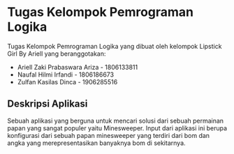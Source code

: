 # Tugas Kelompok Pemrograman Logika

Tugas Kelompok Pemrograman Logika yang dibuat oleh kelompok Lipstick Girl By Ariell yang beranggotakan:

* Ariell Zaki Prabaswara Ariza - 1806133811
* Naufal Hilmi Irfandi - 1806186673
* Zulfan Kasilas Dinca - 1906285516

## Deskripsi Aplikasi

Sebuah aplikasi yang berguna untuk mencari solusi dari sebuah permainan papan yang sangat populer yaitu Minesweeper. Input dari aplikasi ini berupa konfigurasi dari sebuah papan minesweeper yang terdiri dari bom dan angka yang merepresentasikan banyaknya bom di sekitarnya.